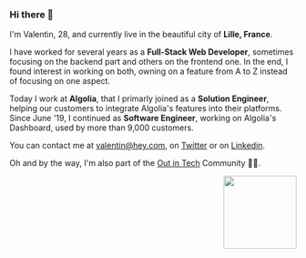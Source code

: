 ### Hi there 👋

I'm Valentin, 28, and currently live in the beautiful city of **Lille, France**.

I have worked for several years as a **Full-Stack Web Developer**, sometimes focusing on the backend part and others on the frontend one. In the end, I found interest in working on both, owning on a feature from A to Z instead of focusing on one aspect.

Today I work at **Algolia**, that I primarly joined as a **Solution Engineer**, helping our customers to integrate Algolia's features into their platforms. Since June '19, I continued as **Software Engineer**, working on Algolia's Dashboard, used by more than 9,000 customers.

You can contact me at valentin@hey.com, on [Twitter](https://twitter.com/valentindotxyz) or on [Linkedin](https://linkedin.com/in/valentindotxyz).

Oh and by the way, I'm also part of the [Out in Tech](https://outintech.com) Community 🏳️‍🌈.

<img align="right" width="128" src="https://p-eWFM75p.b2.n0.cdn.getcloudapp.com/items/geuzjYLw/Screenshot%202020-07-27%20at%2012.59.59.png">
